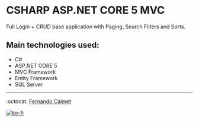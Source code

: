 # CSHARP ASP.NET CORE 5 MVC

Full Login + CRUD base application with Paging, Search Filters and Sorts.

## Main technologies used:

- C#
- ASP.NET CORE 5 
- MVC Framework
- Entity Framework
- SQL Server

---
:octocat: [Fernando Calmet](https://github.com/FernandoCalmet)

[![ko-fi](https://www.ko-fi.com/img/githubbutton_sm.svg)](https://ko-fi.com/T6T41JKMI)